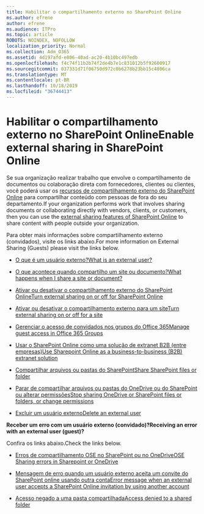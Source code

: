 ```yaml
---
title: Habilitar o compartilhamento externo no SharePoint Online
ms.author: efrene
author: efrene
ms.audience: ITPro
ms.topic: article
ROBOTS: NOINDEX, NOFOLLOW
localization_priority: Normal
ms.collection: Adm_O365
ms.assetid: 4d197afd-e806-40ad-ac20-4b10bc497edb
ms.openlocfilehash: f4c74f11b2b74f2de4b7e1c831012b5f92600917
ms.sourcegitcommit: 037331d71f06750d972c0b6278b23bb15c4806ca
ms.translationtype: MT
ms.contentlocale: pt-BR
ms.lasthandoff: 10/18/2019
ms.locfileid: "36744413"
---
```

# <a name="enable-external-sharing-in-sharepoint-online"></a><span data-ttu-id="2dbbe-102">Habilitar o compartilhamento externo no SharePoint Online</span><span class="sxs-lookup"><span data-stu-id="2dbbe-102">Enable external sharing in SharePoint Online</span></span>

<span data-ttu-id="2dbbe-103">Se sua organização realizar trabalho que envolve o compartilhamento de documentos ou colaboração direta com fornecedores, clientes ou clientes, você poderá usar os [recursos de compartilhamento externo do SharePoint Online](https://docs.microsoft.com/sharepoint/external-sharing-overview) para compartilhar conteúdo com pessoas de fora do seu departamento.</span><span class="sxs-lookup"><span data-stu-id="2dbbe-103">If your organization performs work that involves sharing documents or collaborating directly with vendors, clients, or customers, then you can use the [external sharing features of SharePoint Online](https://docs.microsoft.com/sharepoint/external-sharing-overview) to share content with people outside your organization.</span></span>

<span data-ttu-id="2dbbe-104">Para obter mais informações sobre compartilhamento externo (convidados), visite os links abaixo.</span><span class="sxs-lookup"><span data-stu-id="2dbbe-104">For more information on External Sharing (Guests) please visit the links below.</span></span>

- [<span data-ttu-id="2dbbe-105">O que é um usuário externo?</span><span class="sxs-lookup"><span data-stu-id="2dbbe-105">What is an external user?</span></span>](https://docs.microsoft.com/sharepoint/external-sharing-overview#what-is-an-external-user)

- [<span data-ttu-id="2dbbe-106">O que acontece quando compartilho um site ou documento?</span><span class="sxs-lookup"><span data-stu-id="2dbbe-106">What happens when I share a site or document?</span></span>](https://docs.microsoft.com/sharepoint/external-sharing-overview#what-happens-when-i-share-a-site-or-document)

- [<span data-ttu-id="2dbbe-107">Ativar ou desativar o compartilhamento externo do SharePoint Online</span><span class="sxs-lookup"><span data-stu-id="2dbbe-107">Turn external sharing on or off for SharePoint Online</span></span>](https://docs.microsoft.com/sharepoint/turn-external-sharing-on-or-off)

- [<span data-ttu-id="2dbbe-108">Ativar ou desativar o compartilhamento externo para um site</span><span class="sxs-lookup"><span data-stu-id="2dbbe-108">Turn external sharing on or off for a site</span></span>](https://docs.microsoft.com/sharepoint/change-external-sharing-site)

- [<span data-ttu-id="2dbbe-109">Gerenciar o acesso de convidados nos grupos do Office 365</span><span class="sxs-lookup"><span data-stu-id="2dbbe-109">Manage guest access in Office 365 Groups</span></span>](https://docs.microsoft.com/office365/admin/create-groups/manage-guest-access-in-groups?view=o365-worldwide)

- [<span data-ttu-id="2dbbe-110">Usar o SharePoint Online como uma solução de extranet B2B (entre empresas)</span><span class="sxs-lookup"><span data-stu-id="2dbbe-110">Use Sharepoint Online as a business-to-business (B2B) extranet solution</span></span>](https://docs.microsoft.com/sharepoint/create-b2b-extranet)

- [<span data-ttu-id="2dbbe-111">Compartilhar arquivos ou pastas do SharePoint</span><span class="sxs-lookup"><span data-stu-id="2dbbe-111">Share SharePoint files or folder</span></span>](https://support.office.com/article/share-sharepoint-files-or-folders-1fe37332-0f9a-4719-970e-d2578da4941c)

- [<span data-ttu-id="2dbbe-112">Parar de compartilhar arquivos ou pastas do OneDrive ou do SharePoint ou alterar permissões</span><span class="sxs-lookup"><span data-stu-id="2dbbe-112">Stop sharing OneDrive or SharePoint files or folders, or change permissions</span></span>](https://support.office.com/article/stop-sharing-onedrive-or-sharepoint-files-or-folders-or-change-permissions-0a36470f-d7fe-40a0-bd74-0ac6c1e13323)

- [<span data-ttu-id="2dbbe-113">Excluir um usuário externo</span><span class="sxs-lookup"><span data-stu-id="2dbbe-113">Delete an external user</span></span>](https://docs.microsoft.com/sharepoint/remove-users#delete-a-guest-from-the-microsoft-365-admin-center)

<span data-ttu-id="2dbbe-114">**Receber um erro com um usuário externo (convidado)?**</span><span class="sxs-lookup"><span data-stu-id="2dbbe-114">**Receiving an error with an external user (guest)?**</span></span>

<span data-ttu-id="2dbbe-115">Confira os links abaixo.</span><span class="sxs-lookup"><span data-stu-id="2dbbe-115">Check the links below.</span></span> 

- [<span data-ttu-id="2dbbe-116">Erros de compartilhamento OSE no SharePoint ou no OneDrive</span><span class="sxs-lookup"><span data-stu-id="2dbbe-116">OSE Sharing errors in Sharepoint or OneDrive</span></span>](https://docs.microsoft.com/sharepoint/sharepoint-onedrive-error-message)

- [<span data-ttu-id="2dbbe-117">Mensagem de erro quando um usuário externo aceita um convite do SharePoint online usando outra conta</span><span class="sxs-lookup"><span data-stu-id="2dbbe-117">Error message when an external user accepts a SharePoint Online invitation by using another account</span></span>](https://docs.microsoft.com/sharepoint/support/sharing-and-permissions/error-when-external-user-accepts-an-invitation-by-using-another-account)

- [<span data-ttu-id="2dbbe-118">Acesso negado a uma pasta compartilhada</span><span class="sxs-lookup"><span data-stu-id="2dbbe-118">Access denied to a shared folder</span></span>](https://docs.microsoft.com/sharepoint/support/sharing-and-permissions/cannot-access-shared-folder)
